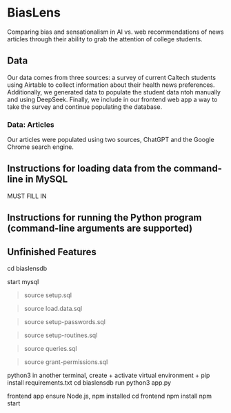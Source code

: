 # BiasLens
Comparing bias and sensationalism in AI vs. web recommendations of news articles through their ability to grab the attention of college students.


## Data
Our data comes from three sources: a survey of current Caltech students using Airtable to collect information about their health news preferences. Additionally, we generated data to populate the student data ntoh manually and using DeepSeek. Finally, we include in our frontend web app a way to take the survey and continue populating the database. 

### Data: Articles
Our articles were populated using two sources, ChatGPT and the Google Chrome search engine. 


## Instructions for loading data from the command-line in MySQL
MUST FILL IN 

## Instructions for running the Python program (command-line arguments are supported)

## Unfinished Features


cd biaslensdb

start mysql
> source setup.sql

> source load.data.sql

> source setup-passwords.sql

> source setup-routines.sql

> source queries.sql 

> source grant-permissions.sql

python3
in another terminal,
create + activate virtual environment + pip install requirements.txt
cd biaslensdb
run python3 app.py


frontend app
ensure Node.js, npm installed
cd frontend
npm install
npm start


